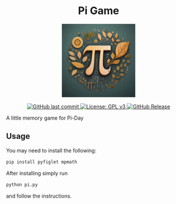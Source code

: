
<h1 align="center">Pi Game</h1>
<div align="center" id="logo">
    <img src="./assets/pi.jpeg" width="200", height="200">
</div>

<p align="center">
    <a href="https://github.com/menisadi/pi-game/pulse">
      <img alt="GitHub last commit" src="https://img.shields.io/github/last-commit/menisadi/pi-game">
    </a>
    <a href="https://www.gnu.org/licenses/gpl-3.0">
        <img alt="License: GPL v3" src="https://img.shields.io/badge/License-GPLv3-blue.svg">
    </a>
    <a href="https://github.com/menisadi/pi-game/releases">
        <img alt="GitHub Release" src="https://img.shields.io/github/v/release/menisadi/pi-game">
    </a>
</p>

A little memory game for Pi-Day

## Usage
You may need to install the following:
```bash
pip install pyfiglet mpmath
```
After installing simply run
```bash
python pi.py
```
and follow the instructions.

